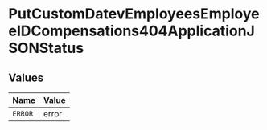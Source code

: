 # PutCustomDatevEmployeesEmployeeIDCompensations404ApplicationJSONStatus


## Values

| Name    | Value   |
| ------- | ------- |
| `ERROR` | error   |